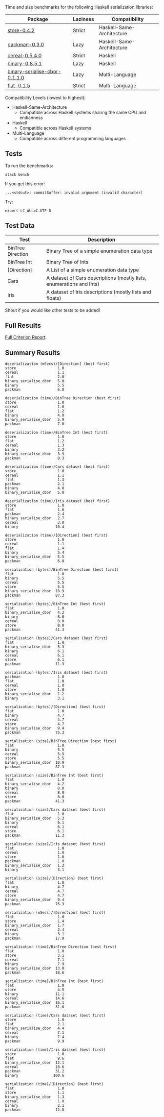 Time and size benchmarks for the following Haskell serialization libraries:


| Package                                                                              | Laziness                      | Compatibility             |
| ---                                                                                  | ---                           | ---                       |
| [store-0.4.2](https://hackage.haskell.org/package/store)                             | Strict                        | Haskell-Same-Architecture |
| [packman-0.3.0](http://hackage.haskell.org/package/packman)                          | Lazy                          | Haskell-Same-Architecture |
| [cereal-0.5.4.0](http://hackage.haskell.org/package/cereal)                          | Strict                        | Haskell                   |
| [binary-0.8.5.1](http://hackage.haskell.org/package/binary)                          | Lazy                          | Haskell                   |
| [binary-serialise-cbor-0.1.1.0](https://github.com/well-typed/binary-serialise-cbor) | Lazy                          | Multi-Language            |
| [flat-0.1.5](https://github.com/tittoassini/flat)                                    | Strict  | Multi-Language            |

Compatibility Levels (lowest to highest):
* Haskell-Same-Architecture
  - Compatible across Haskell systems sharing the same CPU and endianness
* Haskell
  - Compatible across Haskell systems
* Multi-Language
  - Compatible across different programming languages

## Tests

To run the benchmarks:

`stack bench`

If you get this error:

`...<stdout>: commitBuffer: invalid argument (invalid character)`

Try:

`export LC_ALL=C.UTF-8`

## Test Data

| Test              | Description                                                          |
| ---               | ---                                                                  |
| BinTree Direction | Binary Tree of a simple enumeration data type                        |
| BinTree Int       | Binary Tree of Ints                                                  |
| [Direction]       | A List of a simple enumeration data type                             |
| Cars              | A dataset of Cars descriptions (mostly lists, enumerations and Ints) |
| Iris              | A dataset of Iris descriptions (mostly lists and floats)             |

Shout if you would like other tests to be added!

## Full Results

[Full Criterion Report](http://htmlpreview.github.io/?https://github.com/haskell-perf/serialization/blob/master/report.html).

## Summary Results

```
deserialization (mSecs)/[Direction] (best first)
store                   1.0
cereal                  1.1
flat                    2.0
binary_serialise_cbor   5.0
binary                  5.5
packman                 6.8
               
deserialization (time)/BinTree Direction (best first)
store                   1.0
cereal                  1.0
flat                    1.2
binary                  4.8
binary_serialise_cbor   5.9
packman                 7.0
               
deserialization (time)/BinTree Int (best first)
store                   1.0
flat                    1.2
cereal                  1.3
binary                  3.2
binary_serialise_cbor   3.9
packman                 8.3
               
deserialization (time)/Cars dataset (best first)
store                   1.0
cereal                  1.1
flat                    1.3
packman                 2.1
binary                  4.8
binary_serialise_cbor   5.0
               
deserialization (time)/Iris dataset (best first)
store                   1.0
flat                    1.6
packman                 2.4
binary_serialise_cbor   2.7
cereal                  3.0
binary                 10.4
               
deserialization (time)/[Direction] (best first)
store                   1.0
cereal                  1.1
flat                    1.4
binary                  5.4
binary_serialise_cbor   5.5
packman                 6.8
               
serialisation (bytes)/BinTree Direction (best first)
flat                    1.0
binary                  5.5
cereal                  5.5
store                   5.5
binary_serialise_cbor  10.9
packman                87.3
               
serialisation (bytes)/BinTree Int (best first)
flat                    1.0
binary_serialise_cbor   4.2
binary                  8.0
cereal                  8.0
store                   8.0
packman                41.3
               
serialisation (bytes)/Cars dataset (best first)
flat                    1.0
binary_serialise_cbor   5.3
binary                  6.1
cereal                  6.1
store                   6.1
packman                11.3
               
serialisation (bytes)/Iris dataset (best first)
packman                 1.0
flat                    1.0
cereal                  1.0
store                   1.0
binary_serialise_cbor   1.2
binary                  3.1
               
serialisation (bytes)/[Direction] (best first)
flat                    1.0
binary                  4.7
cereal                  4.7
store                   4.7
binary_serialise_cbor   9.4
packman                75.3
               
serialisation (size)/BinTree Direction (best first)
flat                    1.0
binary                  5.5
cereal                  5.5
store                   5.5
binary_serialise_cbor  10.9
packman                87.3
               
serialisation (size)/BinTree Int (best first)
flat                    1.0
binary_serialise_cbor   4.2
binary                  8.0
cereal                  8.0
store                   8.0
packman                41.3
               
serialisation (size)/Cars dataset (best first)
flat                    1.0
binary_serialise_cbor   5.3
binary                  6.1
cereal                  6.1
store                   6.1
packman                11.3
               
serialisation (size)/Iris dataset (best first)
flat                    1.0
cereal                  1.0
store                   1.0
packman                 1.0
binary_serialise_cbor   1.2
binary                  3.1
               
serialisation (size)/[Direction] (best first)
flat                    1.0
binary                  4.7
cereal                  4.7
store                   4.7
binary_serialise_cbor   9.4
packman                75.3
               
serialization (mSecs)/[Direction] (best first)
flat                    1.0
store                   1.4
binary_serialise_cbor   1.7
cereal                  2.4
binary                  3.1
packman                17.9
               
serialization (time)/BinTree Direction (best first)
flat                    1.0
store                   3.1
cereal                  7.1
binary                  7.9
binary_serialise_cbor  13.0
packman                18.6
               
serialization (time)/BinTree Int (best first)
flat                    1.0
store                   4.5
binary                 11.1
cereal                 14.6
binary_serialise_cbor  16.1
packman                31.0
               
serialization (time)/Cars dataset (best first)
store                   1.0
flat                    2.1
binary_serialise_cbor   4.4
cereal                  7.1
binary                  7.4
packman                 9.9
               
serialization (time)/Iris dataset (best first)
store                   1.0
flat                    9.6
binary_serialise_cbor  12.1
cereal                 18.6
packman                31.2
binary                100.6
               
serialization (time)/[Direction] (best first)
flat                    1.0
store                   1.1
binary_serialise_cbor   1.3
cereal                  1.8
binary                  2.1
packman                12.8
```
